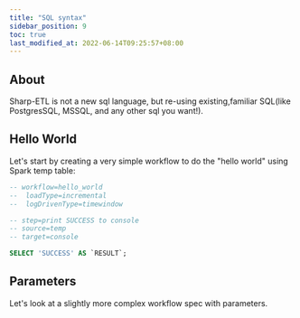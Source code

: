 ```yaml
---
title: "SQL syntax"
sidebar_position: 9
toc: true
last_modified_at: 2022-06-14T09:25:57+08:00
---
```



## About

Sharp-ETL is not a new sql language, but re-using existing,familiar SQL(like PostgresSQL, MSSQL, and any other sql you want!).


## Hello World

Let's start by creating a very simple workflow to do the "hello world" using Spark temp table:

```sql
-- workflow=hello_world
--  loadType=incremental
--  logDrivenType=timewindow

-- step=print SUCCESS to console
-- source=temp
-- target=console

SELECT 'SUCCESS' AS `RESULT`;
```

## Parameters

Let's look at a slightly more complex workflow spec with parameters.


